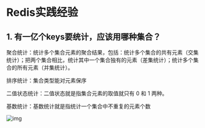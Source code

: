 # Redis实践经验

## 1. 有一亿个keys要统计，应该用哪种集合？

聚合统计：统计多个集合元素的聚合结果，包括：统计多个集合的共有元素（交集统计）；把两个集合相比，统计其中一个集合独有的元素（差集统计）；统计多个集合的所有元素（并集统计）。

排序统计：集合类型能对元素保序

二值状态统计：二值状态就是指集合元素的取值就只有 0 和 1 两种。

基数统计：基数统计就是指统计一个集合中不重复的元素个数

![img](https://cdn.jsdelivr.net/gh/oubindo/ImageBed@latest//img/c0bb35d0d91a62ef4ca1bd939a9b136e.jpg)

